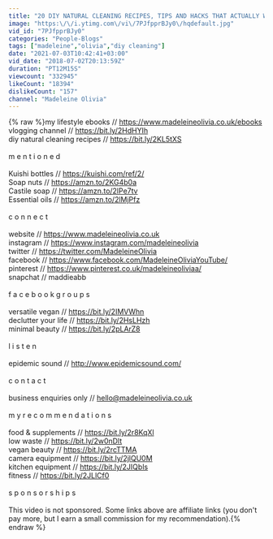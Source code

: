```yaml
---
title: "20 DIY NATURAL CLEANING RECIPES, TIPS AND HACKS THAT ACTUALLY WORK!"
image: "https:\/\/i.ytimg.com\/vi\/7PJfpprBJy0\/hqdefault.jpg"
vid_id: "7PJfpprBJy0"
categories: "People-Blogs"
tags: ["madeleine","olivia","diy cleaning"]
date: "2021-07-03T10:42:41+03:00"
vid_date: "2018-07-02T20:13:59Z"
duration: "PT12M15S"
viewcount: "332945"
likeCount: "18394"
dislikeCount: "157"
channel: "Madeleine Olivia"
---
```

{% raw %}my lifestyle ebooks // <a rel="nofollow" target="blank" href="https://www.madeleineolivia.co.uk/ebooks">https://www.madeleineolivia.co.uk/ebooks</a><br />vlogging channel // <a rel="nofollow" target="blank" href="https://bit.ly/2HdHYIh">https://bit.ly/2HdHYIh</a><br />diy natural cleaning recipes // <a rel="nofollow" target="blank" href="https://bit.ly/2KL5tXS">https://bit.ly/2KL5tXS</a><br /><br />m e n t i o n e d <br /><br />Kuishi bottles // <a rel="nofollow" target="blank" href="https://kuishi.com/ref/2/">https://kuishi.com/ref/2/</a><br />Soap nuts // <a rel="nofollow" target="blank" href="https://amzn.to/2KG4b0a">https://amzn.to/2KG4b0a</a><br />Castile soap // <a rel="nofollow" target="blank" href="https://amzn.to/2lPe7tv">https://amzn.to/2lPe7tv</a><br />Essential oils // <a rel="nofollow" target="blank" href="https://amzn.to/2lMjPfz">https://amzn.to/2lMjPfz</a><br /><br />c o n n e c t<br /><br />website // <a rel="nofollow" target="blank" href="https://www.madeleineolivia.co.uk">https://www.madeleineolivia.co.uk</a><br />instagram // <a rel="nofollow" target="blank" href="https://www.instagram.com/madeleineolivia">https://www.instagram.com/madeleineolivia</a><br />twitter // <a rel="nofollow" target="blank" href="https://twitter.com/MadeleineOlivia">https://twitter.com/MadeleineOlivia</a><br />facebook // <a rel="nofollow" target="blank" href="https://www.facebook.com/MadeleineOliviaYouTube/">https://www.facebook.com/MadeleineOliviaYouTube/</a><br />pinterest // <a rel="nofollow" target="blank" href="https://www.pinterest.co.uk/madeleineoliviaa/">https://www.pinterest.co.uk/madeleineoliviaa/</a><br />snapchat // maddieabb<br /><br />f a c e b o o k   g r o u p s <br /><br />versatile vegan // <a rel="nofollow" target="blank" href="https://bit.ly/2IMVWhn">https://bit.ly/2IMVWhn</a><br />declutter your life  // <a rel="nofollow" target="blank" href="https://bit.ly/2HsLHzh">https://bit.ly/2HsLHzh</a><br />minimal beauty // <a rel="nofollow" target="blank" href="https://bit.ly/2pLArZ8">https://bit.ly/2pLArZ8</a><br /><br />l i s t e n<br /><br />epidemic sound // <a rel="nofollow" target="blank" href="http://www.epidemicsound.com/">http://www.epidemicsound.com/</a><br /><br />c o n t a c t<br /><br />business enquiries only // hello@madeleineolivia.co.uk<br /><br />m y  r e c o m m e n d a t i o n s <br /><br />food &amp; supplements // <a rel="nofollow" target="blank" href="https://bit.ly/2r8KqXl">https://bit.ly/2r8KqXl</a><br />low waste // <a rel="nofollow" target="blank" href="https://bit.ly/2w0nDlt">https://bit.ly/2w0nDlt</a><br />vegan beauty // <a rel="nofollow" target="blank" href="https://bit.ly/2rcTTMA">https://bit.ly/2rcTTMA</a><br />camera equipment // <a rel="nofollow" target="blank" href="https://bit.ly/2jlQU0M">https://bit.ly/2jlQU0M</a><br />kitchen equipment // <a rel="nofollow" target="blank" href="https://bit.ly/2JIQbls">https://bit.ly/2JIQbls</a><br />fitness // <a rel="nofollow" target="blank" href="https://bit.ly/2JLlCf0">https://bit.ly/2JLlCf0</a><br /><br />s p o n s o r s h i p s <br /><br />This video is not sponsored. Some links above are affiliate links (you don't pay more, but I earn a small commission for my recommendation).{% endraw %}
